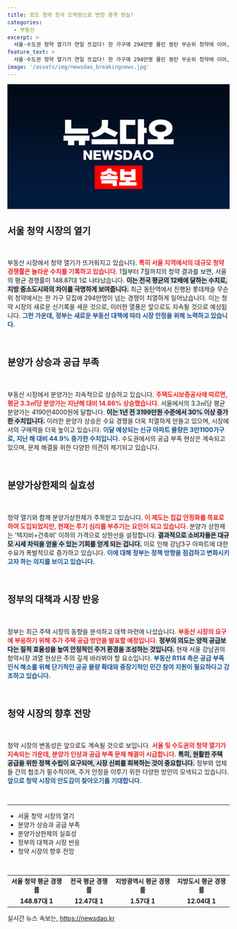 ```yaml
---
title: 로또 청약 한국 도박판으로 변한 충격 현실!
categories:
  - 부동산
excerpt: >
  서울·수도권 청약 열기가 연일 뜨겁다! 한 가구에 294만명 몰린 동탄 무순위 청약에 이어, 로또 청약 열풍이 분양가상한제 개선 요구를 촉발하고 있다. 공급과 실효성 문제로 뜨거운 이슈가 되고 있는 부동산 시장의 향후 전망은?
feature_text: >
  서울·수도권 청약 열기가 연일 뜨겁다! 한 가구에 294만명 몰린 동탄 무순위 청약에 이어, 로또 청약 열풍이 분양가상한제 개선 요구를 촉발하고 있다. 공급과 실효성 문제로 뜨거운 이슈가 되고 있는 부동산 시장의 향후 전망은?
image: '/assets/img/newsdao_breakingnews.jpg'
---
```


<p><img src="/assets/img/newsdao_breakingnews.jpg" alt="ontimetimes 속보" /></p>

<h2 data-ke-size="size26">서울 청약 시장의 열기</h2>

<p data-ke-size="size16">&nbsp;</p> 

<p>부동산 시장에서 청약 열기가 뜨거워지고 있습니다. <b><span style="color: #ee2323;">특히 서울 지역에서의 대규모 청약 경쟁률은 놀라운 수치를 기록하고 있습니다.</span></b> 1월부터 7월까지의 청약 결과를 보면, 서울의 평균 경쟁률이 148.87대 1로 나타났습니다. <b><span style="background-color: #21538527;">이는 전국 평균의 12배에 달하는 수치로, 지방 중소도시와의 차이를 극명하게 보여줍니다.</span></b> 최근 동탄역에서 진행된 롯데캐슬 무순위 청약에서는 한 가구 모집에 294만명이 넘는 경쟁이 치열하게 일어났습니다. 이는 청약 시장의 새로운 신기록을 세운 것으로, 이러한 열풍은 앞으로도 지속될 것으로 예상됩니다. <b><span style="color: #1a5490;">그런 가운데, 정부는 새로운 부동산 대책에 따라 시장 안정을 위해 노력하고 있습니다.</span></b></p>

<p data-ke-size="size16">&nbsp;</p> 

<h2 data-ke-size="size26">분양가 상승과 공급 부족</h2>

<p data-ke-size="size16">&nbsp;</p> 

<p>부동산 시장에서 분양가는 지속적으로 상승하고 있습니다. <b><span style="color: #ee2323;">주택도시보증공사에 따르면, 평균 3.3㎡당 분양가는 지난해 대비 14.86% 상승했습니다.</span></b> 서울에서의 3.3㎡당 평균 분양가는 4190만4000원에 달합니다. <b><span style="background-color: #21538527;">이는 1년 전 3199만원 수준에서 30% 이상 증가한 수치입니다.</span></b> 이러한 분양가 상승은 수요 경쟁을 더욱 치열하게 만들고 있으며, 시장에서의 구매력을 더욱 높이고 있습니다. <b><span style="color: #1a5490;">이달 예상되는 신규 아파트 물량은 3만1100가구로, 지난 해 대비 44.9% 증가한 수치입니다.</span></b> 수도권에서의 공급 부족 현상은 계속되고 있으며, 문제 해결을 위한 다양한 의견이 제기되고 있습니다.</p>

<p data-ke-size="size16">&nbsp;</p> 

<h2 data-ke-size="size26">분양가상한제의 실효성</h2>

<p data-ke-size="size16">&nbsp;</p> 

<p>청약 열기와 함께 분양가상한제가 주목받고 있습니다. <b><span style="color: #ee2323;">이 제도는 집값 안정화를 목표로 하여 도입되었지만, 현재는 투기 심리를 부추기는 요인이 되고 있습니다.</span></b> 분양가 상한제는 '택지비+건축비' 이하의 가격으로 상한선을 설정합니다. <b><span style="background-color: #21538527;">결과적으로 소비자들은 대규모 시세 차익을 얻을 수 있는 기회를 얻게 되는 겁니다.</span></b> 이로 인해 강남3구 아파트에 대한 수요가 폭발적으로 증가하고 있습니다. <b><span style="color: #1a5490;">이에 대해 정부는 정책 방향을 점검하고 변화시키고자 하는 의지를 보이고 있습니다.</span></b></p>

<p data-ke-size="size16">&nbsp;</p> 

<h2 data-ke-size="size26">정부의 대책과 시장 반응</h2>

<p data-ke-size="size16">&nbsp;</p> 

<p>정부는 최근 주택 시장의 동향을 분석하고 대책 마련에 나섰습니다. <b><span style="color: #ee2323;">부동산 시장의 요구에 부응하기 위해 추가 주택 공급 방안을 발표할 예정입니다.</span></b> <b><span style="background-color: #21538527;">정부의 의도는 양적 공급보다는 질적 효율성을 높여 안정적인 주거 환경을 조성하는 것입니다.</span></b> 현재 서울 강남권의 청약시장 과열 현상은 주의 깊게 바라봐야 할 요소입니다. <b><span style="color: #1a5490;">부동산 R114 측은 공급 부족 인식 해소를 위해 단기적인 공공 물량 확대와 중장기적인 민간 참여 지원이 필요하다고 강조하고 있습니다.</span></b></p>

<p data-ke-size="size16">&nbsp;</p> 

<h2 data-ke-size="size26">청약 시장의 향후 전망</h2>

<p data-ke-size="size16">&nbsp;</p> 

<p>청약 시장의 변동성은 앞으로도 계속될 것으로 보입니다. <b><span style="color: #ee2323;">서울 및 수도권의 청약 열기가 지속되는 가운데, 분양가 인상과 공급 부족 문제 해결이 시급합니다.</span></b> <b><span style="background-color: #21538527;">특히, 원활한 주택 공급을 위한 정책 수립이 요구되며, 시장 신뢰를 회복하는 것이 중요합니다.</span></b> 정부와 업체들 간의 협조가 필수적이며, 주거 안정을 이루기 위한 다양한 방안이 모색되고 있습니다. <b><span style="color: #1a5490;">앞으로 청약 시장의 안도감이 찾아오기를 기대합니다.</span></b></p>

<p data-ke-size="size16">&nbsp;</p> 

<hr />

<ul>
  <li>서울 청약 시장의 열기</li>
  <li>분양가 상승과 공급 부족</li>
  <li>분양가상한제의 실효성</li>
  <li>정부의 대책과 시장 반응</li>
  <li>청약 시장의 향후 전망</li>
</ul>

<p data-ke-size="size16">&nbsp;</p> 

<table>
  <tr>
    <td style="text-align: center; height: 17px;"><b>서울 청약 평균 경쟁률</b></td>
    <td style="text-align: center; height: 17px;"><b>전국 평균 경쟁률</b></td>
    <td style="text-align: center; height: 17px;"><b>지방광역시 평균 경쟁률</b></td>
    <td style="text-align: center; height: 17px;"><b>지방도시 평균 경쟁률</b></td>
  </tr>
  <tr>
    <td style="text-align: center; height: 17px;"><b>148.87대 1</b></td>
    <td style="text-align: center; height: 17px;"><b>12.47대 1</b></td>
    <td style="text-align: center; height: 17px;"><b>1.57대 1</b></td>
    <td style="text-align: center; height: 17px;"><b>12.04대 1</b></td>
  </tr>
</table>
실시간 뉴스 속보는, <a href="https://newsdao.kr" rel="dofollow">https://newsdao.kr</a>


